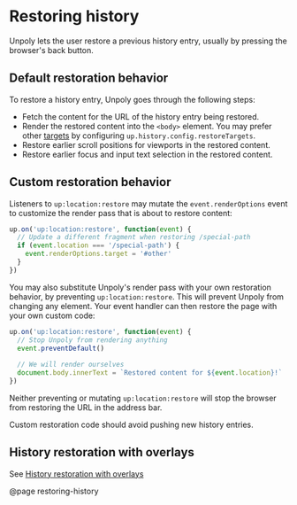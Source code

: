 Restoring history
=================

Unpoly lets the user restore a previous history entry, usually by pressing the browser's back button.

## Default restoration behavior

To restore a history entry, Unpoly goes through the following steps:

- Fetch the content for the URL of the history entry being restored.
- Render the restored content into the `<body>` element. You may prefer other [targets](/targeting-fragments)
  by configuring `up.history.config.restoreTargets`.
- Restore earlier scroll positions for viewports in the restored content.
- Restore earlier focus and input text selection in the restored content.


## Custom restoration behavior

Listeners to `up:location:restore` may mutate the `event.renderOptions`
event to customize the render pass that is about to restore content:

```js
up.on('up:location:restore', function(event) {
  // Update a different fragment when restoring /special-path  
  if (event.location === '/special-path') {
    event.renderOptions.target = '#other'
  }
})
```

You may also substitute Unpoly's render pass with your own restoration behavior,
by preventing `up:location:restore`. This will prevent Unpoly from changing any element.
Your event handler can then restore the page with your own custom code:

```js
up.on('up:location:restore', function(event) {
  // Stop Unpoly from rendering anything
  event.preventDefault()
  
  // We will render ourselves
  document.body.innerText = `Restored content for ${event.location}!`
})
```

Neither preventing or mutating `up:location:restore` will stop the
browser from restoring the URL in the address bar.

Custom restoration code should avoid pushing new history entries.


## History restoration with overlays

See [History restoration with overlays](/history-in-overlays#restoration)



@page restoring-history
